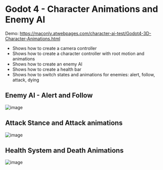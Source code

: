 # Godot 4 - Character Animations and Enemy AI 

Demo: https://maconly.atwebpages.com/character-ai-test/Godot4-3D-Character-Animations.html

- Shows how to create a camera controller
- Shows how to create a character controller with root motion and animations
- Shows how to create an enemy AI
- Shows how to create a health bar
- Shows how to switch states and animations for enemies: alert, follow, attack, dying

## Enemy AI - Alert and Follow
![image](https://github.com/MacdonaldRobinson/godot4-3d-characters/assets/18366446/36be7883-1522-4569-b000-136f4c712baf)


## Attack Stance and Attack animations
![image](https://github.com/MacdonaldRobinson/godot4-3d-characters/assets/18366446/f43d91cb-fe67-4110-8f08-b1d15d010c8b)


## Health System and Death Animations
![image](https://github.com/MacdonaldRobinson/godot4-3d-characters/assets/18366446/0a76fe94-e0a4-4177-945c-3e241073fd55)





